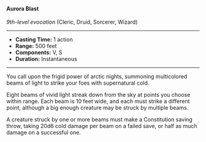 #### Aurora Blast
*9th-level evocation* (Cleric, Druid, Sorcerer, Wizard)
___
- **Casting Time:** 1 action
- **Range:** 500 feet
- **Components:** V, S
- **Duration:** Instantaneous
---
You call upon the frigid power of arctic nights, summoning multicolored beams of light to strike your foes with supernatural cold.

Eight beams of vivid light streak down from the sky at points you choose within range. Each beam is 10 feet wide, and each must strike a different point, although a big enough creature may be struck by multiple beams.

A creature struck by one or more beams must make a Constitution saving throw, taking 20d6 cold damage per beam on a failed save, or half as much damage on a successful one.
